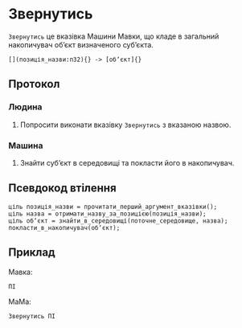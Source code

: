 # Звернутись

`Звернутись` <keyword>це</keyword> вказівка <subject>Машини Мавки</subject>, що кладе в загальний накопичувач обʼєкт
визначеного субʼєкта.

```
[](позиція_назви:п32){} -> [обʼєкт]{}
```

## Протокол

### Людина

1. Попросити виконати вказівку `Звернутись` з вказаною назвою.

### Машина

1. Знайти субʼєкт в середовищі та покласти його в накопичувач.

## Псевдокод втілення

```ціль
ціль позиція_назви = прочитати_перший_аргумент_вказівки();
ціль назва = отримати_назву_за_позицією(позиція_назви);
ціль обʼєкт = знайти_в_середовищі(поточне_середовище, назва);
покласти_в_накопичувач(обʼєкт);
```

## Приклад

<subject>Мавка</subject>:

```мавка
ПІ
```

<subject>МаМа</subject>:

```мама
Звернутись ПІ
```